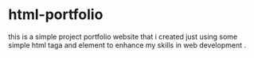 # html-portfolio
this is a simple  project portfolio website that i created just using some simple html taga and element to enhance my skills in web development .

